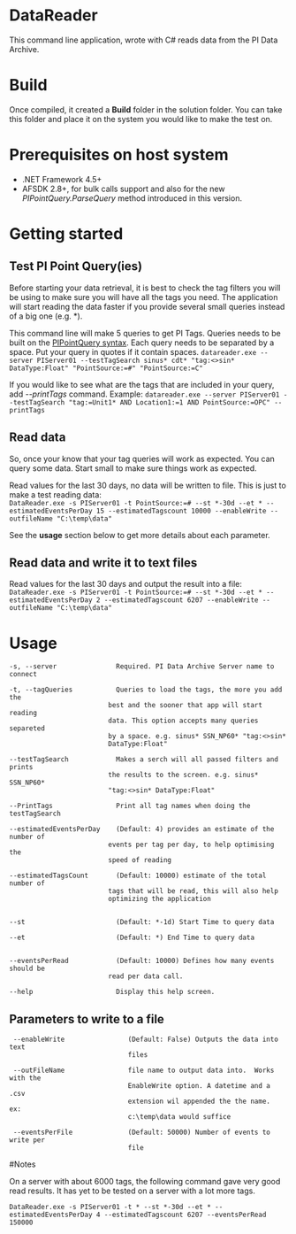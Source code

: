 # DataReader
This command line application, wrote with C# reads data from the PI Data Archive.  
 

# Build
Once compiled, it created a **Build** folder in the solution folder.  You can take this folder and place it on the system you would like to make the test on.

# Prerequisites on host system
* .NET Framework 4.5+
* AFSDK 2.8+, for bulk calls support and also for the new *PIPointQuery.ParseQuery* method introduced in this version.

# Getting started

## Test PI Point Query(ies)

Before starting your data retrieval, it is best to check the tag filters you will be using to make sure you will have all the tags you need.  The application will start reading the data faster if you provide several small queries instead of a big one (e.g. *).

This command line will make 5 queries to get PI Tags.  Queries needs to be built on the [PIPointQuery syntax][1].  Each query needs to be separated by a space.  Put your query in quotes if it contain spaces. 
`datareader.exe --server PIServer01 --testTagSearch sinus* cdt* "tag:<>sin* DataType:Float" "PointSource:=#" "PointSource:=C"`

If you would like to see what are the tags that are included in your query, add *--printTags* command.
Example:
`datareader.exe --server PIServer01 --testTagSearch "tag:=Unit1* AND Location1:=1 AND PointSource:=OPC" --printTags`


## Read data
So, once your know that your tag queries will work as expected. You can query some data.  Start small to make sure things work as expected.

Read values for the last 30 days, no data will be written to file.  This is just to make a test reading data:  
`DataReader.exe -s PIServer01 -t PointSource:=# --st *-30d --et * --estimatedEventsPerDay 15 --estimatedTagscount 10000 --enableWrite --outfileName "C:\temp\data"`

See the **usage** section below to get more details about each parameter.

## Read data and write it to text files
Read values for the last 30 days and output the result into a file:  
`DataReader.exe -s PIServer01 -t PointSource:=# --st *-30d --et * --estimatedEventsPerDay 2 --estimatedTagscount 6207 --enableWrite --outfileName "C:\temp\data"`



# Usage



	-s, --server               Required. PI Data Archive Server name to connect
	
	-t, --tagQueries           Queries to load the tags, the more you add the
	                         best and the sooner that app will start reading
	                         data. This option accepts many queries separeted
	                         by a space. e.g. sinus* SSN_NP60* "tag:<>sin*
	                         DataType:Float"
	
	--testTagSearch            Makes a serch will all passed filters and prints
	                         the results to the screen. e.g. sinus* SSN_NP60*
	                         "tag:<>sin* DataType:Float"
	
	--PrintTags                Print all tag names when doing the testTagSearch
	
	--estimatedEventsPerDay    (Default: 4) provides an estimate of the number of
	                         events per tag per day, to help optimising the
	                         speed of reading
	
	--estimatedTagsCount       (Default: 10000) estimate of the total number of
	                         tags that will be read, this will also help
	                         optimizing the application
	
	
	--st                       (Default: *-1d) Start Time to query data
	
	--et                       (Default: *) End Time to query data
	
	
	--eventsPerRead            (Default: 10000) Defines how many events should be
	                         read per data call.
	
	--help                     Display this help screen.

## Parameters to write to a file  
     --enableWrite                (Default: False) Outputs the data into text
                                  files

     --outFileName                file name to output data into.  Works with the
                                  EnableWrite option. A datetime and a .csv
                                  extension wil appended the the name.  ex:
                                  c:\temp\data would suffice

     --eventsPerFile              (Default: 50000) Number of events to write per
                                  file

#Notes

On a server with about 6000 tags, the following command gave very good read results.
It has yet to be tested on a server with a lot more tags.

`DataReader.exe -s PIServer01 -t * --st *-30d --et * --estimatedEventsPerDay 4 --estimatedTagscount 6207 --eventsPerRead 150000`


[1]:https://techsupport.osisoft.com/Documentation/PI-AF-SDK/html/b8fbb6da-7a4b-4570-a09d-7f2b85ed204d.htm

